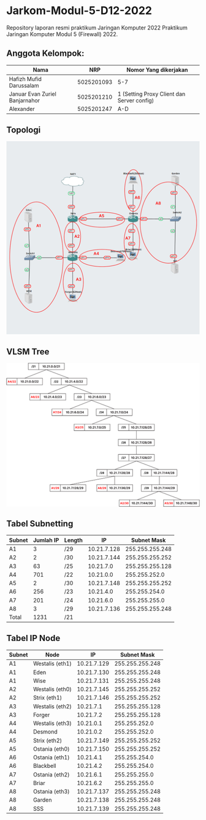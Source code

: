 # Jarkom-Modul-5-D12-2022
Repository laporan resmi praktikum Jaringan Komputer 2022
Praktikum Jaringan Komputer Modul 5 (Firewall) 2022.

## Anggota Kelompok:

| Nama                           | NRP        | Nomor Yang dikerjakan |
| ------------------------------ | ---------- | --------------------- |
| Hafizh Mufid Darussalam        | 5025201093 | 5-7               |
| Januar Evan Zuriel Banjarnahor | 5025201210 | 1 (Setting Proxy Client dan Server config)		      |
| Alexander 			 | 5025201247 | A-D                 |

## Topologi
![](https://github.com/godlixe/Jarkom-Modul-5-D12-2022/blob/main/SS%20Modul%205/Modul5.png?raw=true)

## VLSM Tree
![](https://github.com/godlixe/Jarkom-Modul-5-D12-2022/blob/main/SS%20Modul%205/Modul5_Tree.png?raw=true)

## Tabel Subnetting
| Subnet | Jumlah IP | Length | IP          | Subnet Mask     |
| ------ | --------- | ------ | ----------- | --------------- |
| A1     | 3         | /29    | 10.21.7.128 | 255.255.255.248 |
| A2     | 2         | /30    | 10.21.7.144 | 255.255.255.252 |
| A3     | 63        | /25    | 10.21.7.0   | 255.255.255.128 |
| A4     | 701       | /22    | 10.21.0.0   | 255.255.252.0   |
| A5     | 2         | /30    | 10.21.7.148 | 255.255.255.252 |
| A6     | 256       | /23    | 10.21.4.0   | 255.255.254.0   |
| A7     | 201       | /24    | 10.21.6.0   | 255.255.255.0   |
| A8     | 3         | /29    | 10.21.7.136 | 255.255.255.248 |
| Total  | 1231      | /21    |             |                 |

## Tabel IP Node
| Subnet | Node            | IP          | Subnet Mask     |
| ------ | --------------- | ----------- | --------------- |
| A1     | Westalis (eth1) | 10.21.7.129 | 255.255.255.248 |
| A1     | Eden            | 10.21.7.130 | 255.255.255.248 |
| A1     | Wise            | 10.21.7.131 | 255.255.255.248 |
| A2     | Westalis (eth0) | 10.21.7.145 | 255.255.255.252 |
| A2     | Strix (eth1)    | 10.21.7.146 | 255.255.255.252 |
| A3     | Westalis (eth2) | 10.21.7.1   | 255.255.255.128 |
| A3     | Forger          | 10.21.7.2   | 255.255.255.128 |
| A4     | Westalis (eth3) | 10.21.0.1   | 255.255.252.0   |
| A4     | Desmond         | 10.21.0.2   | 255.255.252.0   |
| A5     | Strix (eth2)    | 10.21.7.149 | 255.255.255.252 |
| A5     | Ostania (eth0)  | 10.21.7.150 | 255.255.255.252 |
| A6     | Ostania (eth1)  | 10.21.4.1   | 255.255.254.0   |
| A6     | Blackbell       | 10.21.4.2   | 255.255.254.0   |
| A7     | Ostania (eth2)  | 10.21.6.1   | 255.255.255.0   |
| A7     | Briar           | 10.21.6.2   | 255.255.255.0   |
| A8     | Ostania (eth3)  | 10.21.7.137 | 255.255.255.248 |
| A8     | Garden          | 10.21.7.138 | 255.255.255.248 |
| A8     | SSS             | 10.21.7.139 | 255.255.255.248 |
